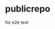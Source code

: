 # publicrepo
for e2e test



































































































































































































































































































































































































































































































































































































































































































































































































































